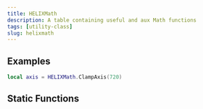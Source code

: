 ```yaml
---
title: HELIXMath
description: A table containing useful and aux Math functions
tags: [utility-class]
slug: helixmath
---
```


<HeaderDeclaration type="UtilityClass" name="NanosMath" is_static is_open_source />


## Examples

```lua
local axis = HELIXMath.ClampAxis(720)
```


## Static Functions

<StaticFunctionsDeclaration type="UtilityClass" name="NanosMath" />
